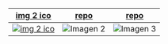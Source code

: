 | [img 2 ico]([https://www.ejemplo.com](https://github.com/suministros-game/png2ico)) | [repo](https://www.ejemplo.com) | [repo](https://www.ejemplo.com) |
|-------------|-------------|-------------|
|  [![img 2 ico](https://github.com/suministros-game/png2ico/blob/main/favicon.png?raw=true)](https://www.ejemplo.com) | ![Imagen 2](https://github.com/suministros-game//blob/main/favicon.png?raw=true) | ![Imagen 3](https://github.com/suministros-game/png2ico/blob/main/favicon.png?raw=true) |
